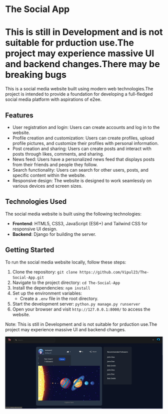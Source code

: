 # The Social App

# This is still in Development and is not suitable for prduction use.The project may experience massive UI and backend changes.There may be breaking bugs

This is a social media website built using modern web technologies.The project is intended to provide a foundation for developing a full-fledged social media platform with aspirations of e2ee.

## Features

- User registration and login: Users can create accounts and log in to the website.
- Profile creation and customization: Users can create profiles, upload profile pictures, and customize their profiles with personal information.
- Post creation and sharing: Users can create posts and interact with posts through likes, comments, and sharing.
- News feed: Users have a personalized news feed that displays posts from their friends and people they follow.
- Search functionality: Users can search for other users, posts, and specific content within the website.
- Responsive design: The website is designed to work seamlessly on various devices and screen sizes.

## Technologies Used

The social media website is built using the following technologies:

- **Frontend**: HTML5, CSS3, JavaScript (ES6+) and Tailwind CSS for responsive UI design.
- **Backend**: Django for building the server.

## Getting Started

To run the social media website locally, follow these steps:

1. Clone the repository: `git clone https://github.com/Vipul23/The-Social-App.git`
2. Navigate to the project directory: `cd The-Social-App`
3. Install the dependencies: `npm install`
4. Set up the environment variables:
   - Create a `.env` file in the root directory.
5. Start the development server: `python.py manage.py runserver`
6. Open your browser and visit `http://127.0.0.1:8000/` to access the website.

Note: This is still in Development and is not suitable for prduction use.The project may experience massive UI and backend changes. 

![pagepreview](https://github.com/Vipul23/The-Social-App/blob/main/github_assets/PagePreview.jpeg)